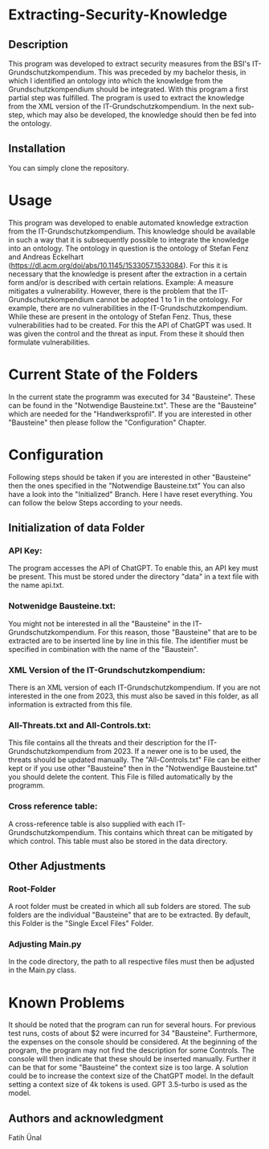 # Extracting-Security-Knowledge

## Description
This program was developed to extract security measures from the BSI's IT-Grundschutzkompendium. This was preceded by my bachelor thesis, in which I identified an ontology into which the knowledge from the Grundschutzkompendium 
should be integrated. With this program a first partial step was fulfilled. The program is used to extract the knowledge from the XML version of the IT-Grundschutzkompendium. 
In the next sub-step, which may also be developed, the knowledge should then be fed into the ontology. 

## Installation
You can simply clone the repository. 

# Usage
This program was developed to enable automated knowledge extraction from the IT-Grundschutzkompendium. This knowledge should be available in such a way that it is subsequently possible to integrate the knowledge into an ontology. 
The ontology in question is the ontology of Stefan Fenz and Andreas Eckelhart (https://dl.acm.org/doi/abs/10.1145/1533057.1533084). 
For this it is necessary that the knowledge is present after the extraction in a certain form and/or is described with certain relations. 
Example: A measure mitigates a vulnerability. 
However, there is the problem that the IT-Grundschutzkompendium cannot be adopted 1 to 1 in the ontology. For example, there are no vulnerabilities in the IT-Grundschutzkompendium. 
While these are present in the ontology of Stefan Fenz. Thus, these vulnerabilities had to be created. For this the API of ChatGPT was used. 
It was given the control and the threat as input. From these it should then formulate vulnerabilities. 

# Current State of the Folders 
In the current state the programm was executed for 34 "Bausteine". These can be found in the "Notwendige Bausteine.txt". These are the "Bausteine" which are needed for the "Handwerksprofil".
If you are interested in other "Bausteine" then please follow the "Configuration" Chapter.

# Configuration
Following steps should be taken if you are interested in other "Bausteine" then the ones specified in the "Notwendige Bausteine.txt"
You can also have a look into the "Initialized" Branch. Here I have reset everything. You can follow the below Steps according to your needs. 
## Initialization of data Folder
### API Key:
The program accesses the API of ChatGPT. To enable this, an API key must be present. This must be stored under the directory "data" in a text file with the name api.txt. 
### Notwenidge Bausteine.txt:
You might not be interested in all the "Bausteine" in the IT-Grundschutzkompendium. For this reason, those "Bausteine" that are to be extracted are to be inserted line by line in this file. 
The identifier must be specified in combination with the name of the "Baustein". 
### XML Version of the IT-Grundschutzkompendium:
There is an XML version of each IT-Grundschutzkompendium. If you are not interested in the one from 2023, this must also be saved in this folder, as all information is extracted from this file.
### All-Threats.txt and All-Controls.txt: 
This file contains all the threats and their description for the IT-Grundschutzkompendium from 2023. If a newer one is to be used, the threats should be updated manually.
The "All-Controls.txt" File can be either kept or if you use other "Bausteine" then in the "Notwendige Bausteine.txt" you should delete the content. This File is filled automatically by the programm.
### Cross reference table:
A cross-reference table is also supplied with each IT-Grundschutzkompendium. This contains which threat can be mitigated by which control. This table must also be stored in the data directory. 
## Other Adjustments
### Root-Folder
A root folder must be created in which all sub folders are stored. The sub folders are the individual "Bausteine" that are to be extracted. By default, this Folder is the "Single Excel Files" Folder.
### Adjusting Main.py
In the code directory, the path to all respective files must then be adjusted in the Main.py class.

# Known Problems
It should be noted that the program can run for several hours. For previous test runs, costs of about $2 were incurred for 34 "Bausteine". Furthermore, the expenses on the console should be considered. 
At the beginning of the program, the program may not find the description for some Controls. The console will then indicate that these should be inserted manually. Further it can be that for some "Bausteine" the context size is too large. 
A solution could be to increase the context size of the ChatGPT model. In the default setting a context size of 4k tokens is used. GPT 3.5-turbo is used as the model. 

## Authors and acknowledgment
Fatih Ünal